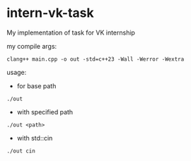 # intern-vk-task
My implementation of task for VK internship

my compile args:
```
clang++ main.cpp -o out -std=c++23 -Wall -Werror -Wextra
```

usage:
- for base path
```
./out
```
- with specified path
```
./out <path>
```
- with std::cin
```
./out cin
```
